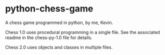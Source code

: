 # python-chess-game
A chess game programmed in python, by me, Kevin. 

Chess 1.0 uses procedural programming in a single file. See the associated readme in the chess-py-1.0 file for details.

Chess 2.0 uses objects and classes in multiple files.
